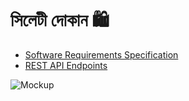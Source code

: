 # সিলেটী দোকান 🛍️
- [Software Requirements Specification](README.md)
- [REST API Endpoints](REST-API-Design.md)

![Mockup](03_Wireframe-of-SylhetiDukan-PNG.png)
